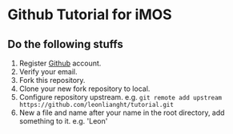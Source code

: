 # Github Tutorial for iMOS

## Do the following stuffs
1. Register [Github](www.github.com) account.
2. Verify your email.
3. Fork this repository.
4. Clone your new fork repository to local.
5. Configure repository upstream. e.g. `git remote add upstream https://github.com/leonlianght/tutorial.git`
6. New a file and name after your name in the root directory, add something to it. e.g. 'Leon'
